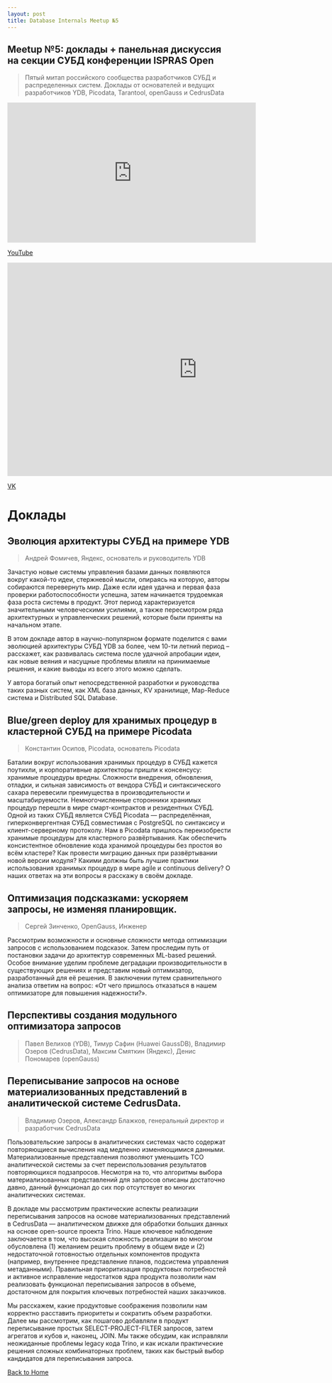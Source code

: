 ```yaml
---
layout: post
title: Database Internals Meetup №5
---
```


## Meetup №5: доклады + панельная дискуссия на секции СУБД конференции ISPRAS Open 

> Пятый митап российского сообщества разработчиков СУБД и распределенных систем. Доклады от основателей и ведущих разработчиков YDB, Picodata, Tarantool, openGauss и CedrusData

<!--more-->


<iframe width="560" height="315" src="https://www.youtube.com/embed/HehsTPpl7XU" frameborder="0" allow="accelerometer; autoplay; clipboard-write; encrypted-media; gyroscope; picture-in-picture" allowfullscreen></iframe>

<p>
  <a href="https://www.youtube.com/watch?v=HehsTPpl7XU" target="_blank" rel="noopener noreferrer">
    <i class="fab fa-youtube"></i> YouTube
  </a>
</p>

<iframe src="https://vkvideo.ru/video_ext.php?oid=-226977842&id=456239020&hd=2&autoplay=1" width="853" height="480" allow="autoplay; encrypted-media; fullscreen; picture-in-picture; screen-wake-lock;" frameborder="0" allowfullscreen></iframe>

<p>
  <a href="https://vkvideo.ru/video-226977842_456239020" target="_blank" rel="noopener noreferrer">
    <i class="fab fa-vk"></i> VK
  </a>
</p>

# Доклады
## Эволюция архитектуры СУБД на примере YDB
> Андрей Фомичев, Яндекс, основатель и руководитель YDB

Зачастую новые системы управления базами данных появляются вокруг какой-то идеи, стержневой мысли, опираясь на которую, авторы собираются перевернуть мир. Даже если идея удачна и первая фаза проверки работоспособности успешна, затем начинается трудоемкая фаза роста системы в продукт. Этот период характеризуется значительными человеческими усилиями, а также пересмотром ряда архитектурных и управленческих решений, которые были приняты на начальном этапе.

В этом докладе автор в научно-популярном формате поделится с вами эволюцией архитектуры СУБД YDB за более, чем 10-ти летний период – расскажет, как развивалась система после удачной апробации идеи, как новые веяния и насущные проблемы влияли на принимаемые решения, и какие выводы из всего этого можно сделать.

У автора богатый опыт непосредственной разработки и руководства таких разных систем, как XML база данных, KV хранилище, Map-Reduce система и Distributed SQL Database. 

## Blue/green deploy для хранимых процедур в кластерной СУБД на примере Picodata
>Константин Осипов, Picodata, основатель Picodata

Баталии вокруг использования хранимых процедур в СУБД кажется поутихли, и корпоративные архитекторы пришли к консенсусу: хранимые процедуры вредны. Сложности внедрения, обновления, отладки, и сильная зависимость от вендора СУБД и синтаксического сахара перевесили преимущества в производительности и масштабируемости. Немногочисленные сторонники хранимых процедур перешли в мире смарт-контрактов и резидентных СУБД. Одной из таких СУБД является СУБД Picodata — распределённая, гиперконвергентная СУБД совместимая с PostgreSQL по синтаксису и клиент-серверному протоколу. Нам в Picodata пришлось переизобрести хранимые процедуры для кластерного развёртывания. Как обеспечить консистентное обновление кода хранимой процедуры без простоя во всём кластере? Как провести миграцию данных при развёртывании новой версии модуля? Какими должны быть лучшие практики использования хранимых процедур в мире agile и continuous delivery? О наших ответах на эти вопросы я расскажу в своём докладе.

## Оптимизация подсказками: ускоряем запросы, не изменяя планировщик.
> Сергей Зинченко, OpenGauss, Инженер

Рассмотрим возможности и основные сложности метода оптимизации запросов с использованием подсказок. Затем проследим путь от постановки задачи до архитектур современных ML-based решений. Особое внимание уделим проблеме деградации производительности в существующих решениях и представим новый оптимизатор, разработанный для её решения. В заключении путем сравнительного анализа ответим на вопрос: «От чего пришлось отказаться в нашем оптимизаторе для повышения надежности?».

## Перспективы создания модульного оптимизатора запросов
> Павел Велихов (YDB), Тимур Сафин (Huawei GaussDB), Владимир Озеров (CedrusData), Максим Смяткин (Яндекс), Денис Пономарев (openGauss)

## Переписывание запросов на основе материализованных представлений в аналитической системе CedrusData. 
> Владимир Озеров, Александр Блажков, генеральный директор и разработчик CedrusData

Пользовательские запросы в аналитических системах часто содержат повторяющиеся вычисления над медленно изменяющимися данными. Материализованные представления позволяют уменьшить TCO аналитической системы за счет переиспользования результатов повторяющихся подзапросов. Несмотря на то, что алгоритмы выбора материализованных представлений для запросов описаны достаточно давно, данный функционал до сих пор отсутствует во многих аналитических системах.

В докладе мы рассмотрим практические аспекты реализации переписывания запросов на основе материализованных представлений в CedrusData — аналитическом движке для обработки больших данных на основе open-source проекта Trino. Наше ключевое наблюдение заключается в том, что высокая сложность реализации во многом обусловлена (1) желанием решить проблему в общем виде и (2) недостаточной готовностью отдельных компонентов продукта (например, внутреннее представление планов, подсистема управления метаданными). Правильная приоритизация продуктовых потребностей и активное исправление недостатков ядра продукта позволили нам реализовать функционал переписывания запросов в объеме, достаточном для покрытия ключевых потребностей наших заказчиков.

Мы расскажем, какие продуктовые соображения позволили нам корректно расставить приоритеты и сократить объем разработки. Далее мы рассмотрим, как пошагово добавляли в продукт переписывание простых SELECT-PROJECT-FILTER запросов, затем агрегатов и кубов и, наконец, JOIN. Мы также обсудим, как исправляли неожиданные проблемы legacy кода Trino, и как искали практические решения сложных комбинаторных проблем, таких как быстрый выбор кандидатов для переписывания запроса.

[Back to Home](index.md)

